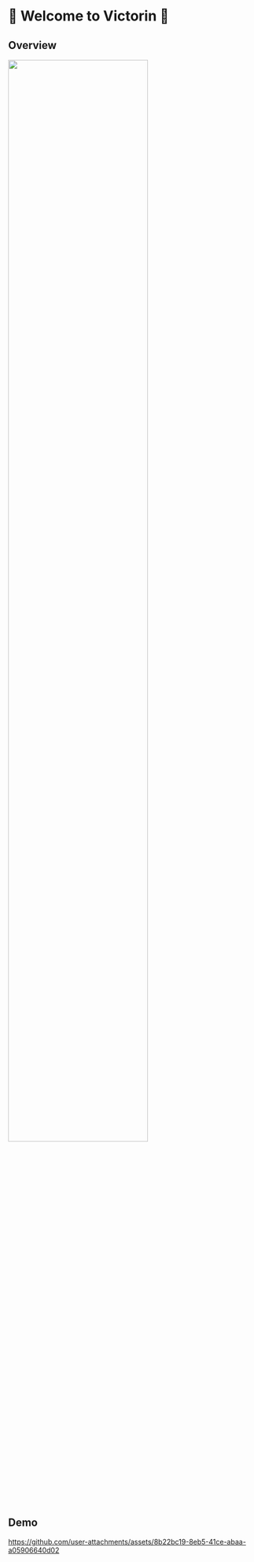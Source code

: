 # 🌱 Welcome to Victorin 🌱

## Overview
<img src="https://github.com/user-attachments/assets/2fe5ced1-a2f8-41e5-af60-bb1f709a1d77" width="75%" />


## Demo
https://github.com/user-attachments/assets/8b22bc19-8eb5-41ce-abaa-a05906640d02

